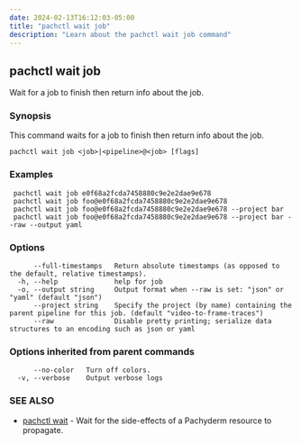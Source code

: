 ```yaml
---
date: 2024-02-13T16:12:03-05:00
title: "pachctl wait job"
description: "Learn about the pachctl wait job command"
---
```


## pachctl wait job

Wait for a job to finish then return info about the job.

### Synopsis

This command waits for a job to finish then return info about the job.

```
pachctl wait job <job>|<pipeline>@<job> [flags]
```

### Examples

```
 pachctl wait job e0f68a2fcda7458880c9e2e2dae9e678 
 pachctl wait job foo@e0f68a2fcda7458880c9e2e2dae9e678 
 pachctl wait job foo@e0f68a2fcda7458880c9e2e2dae9e678 --project bar 
 pachctl wait job foo@e0f68a2fcda7458880c9e2e2dae9e678 --project bar --raw --output yaml 

```

### Options

```
      --full-timestamps   Return absolute timestamps (as opposed to the default, relative timestamps).
  -h, --help              help for job
  -o, --output string     Output format when --raw is set: "json" or "yaml" (default "json")
      --project string    Specify the project (by name) containing the parent pipeline for this job. (default "video-to-frame-traces")
      --raw               Disable pretty printing; serialize data structures to an encoding such as json or yaml
```

### Options inherited from parent commands

```
      --no-color   Turn off colors.
  -v, --verbose    Output verbose logs
```

### SEE ALSO

* [pachctl wait](../pachctl_wait)	 - Wait for the side-effects of a Pachyderm resource to propagate.

